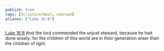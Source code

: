 ```yaml
---
publish: true
tags: [Scripture/NewT, noGraph]
aliases: ["Luke 16:8"]
---
```

[Luke 16:8](https://churchofjesuschrist.org/study/scriptures/nt/luke/16?lang=eng&id=p8#p8) And the lord commended the unjust steward, because he had done wisely: for the children of this world are in their generation wiser than the children of light.
